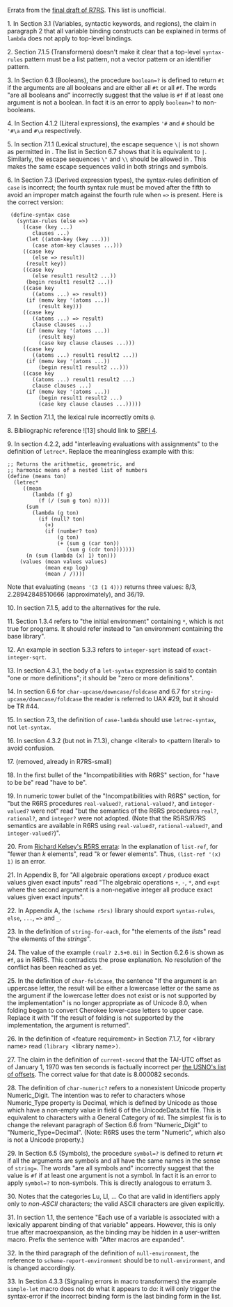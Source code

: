 Errata from the [final draft of R7RS](https://github.com/johnwcowan/r7rs-spec/blob/draft10/rnrs/r7rs.pdf).  This list is unofficial.

1\.  In Section 3.1 (Variables, syntactic keywords, and regions), the claim in paragraph 2 that all variable binding
constructs can be explained in terms of `lambda` does not apply to top-level bindings.

2\.  Section 7.1.5 (Transformers) doesn't make it clear that a top-level `syntax-rules` pattern must be a list pattern, 
not a vector pattern or an identifier pattern.

3\.  In Section 6.3 (Booleans), the procedure `boolean=?` is defined to return `#t` if the arguments are all booleans
and are either all `#t` or all `#f`.  The words "are all booleans and" incorrectly suggest that the value is `#f` if at least one argument is not a boolean.  In fact it is an error to apply `boolean=?` to non-booleans.

4\. In Section 4.1.2 (Literal expressions), the examples `'#` and `#` should be `'#\a` and `#\a` respectively.

5\. In section 7.1.1 (Lexical structure), the escape sequence `\|` is not shown as permitted in <string element>.
The list in Section 6.7 shows that it is equivalent to `|`.  Similarly, the escape sequences `\"` and `\\` should be allowed
in <symbol element>.  This makes the same escape sequences valid in both strings and symbols.

6\. In Section 7.3 (Derived expression types), the syntax-rules definition of `case` is incorrect;
the fourth syntax rule must be moved after the fifth to avoid an improper match against
the fourth rule when `=>` is present.  Here is the correct version:

```
 (define-syntax case
   (syntax-rules (else =>)
     ((case (key ...)
        clauses ...)
      (let ((atom-key (key ...)))
        (case atom-key clauses ...)))
     ((case key
        (else => result))
      (result key))
     ((case key
        (else result1 result2 ...))
      (begin result1 result2 ...))
     ((case key
        ((atoms ...) => result))
      (if (memv key '(atoms ...))
          (result key)))
     ((case key
        ((atoms ...) => result)
        clause clauses ...)
      (if (memv key '(atoms ...))
          (result key)
          (case key clause clauses ...)))
     ((case key
        ((atoms ...) result1 result2 ...))
      (if (memv key '(atoms ...))
          (begin result1 result2 ...)))
     ((case key
        ((atoms ...) result1 result2 ...)
        clause clauses ...)
      (if (memv key '(atoms ...))
          (begin result1 result2 ...)
          (case key clause clauses ...)))))
```

7\. In Section 7.1.1, the lexical rule <special initial> incorrectly omits `@`.

8\. Bibliographic reference ![13] should link to [SRFI 4](https://srfi.schemers.org/srfi-4/srfi-4.html).

9\. In section 4.2.2, add "interleaving evaluations with assignments" to the definition of `letrec*`.
Replace the meaningless example with this:

```
;; Returns the arithmetic, geometric, and
;; harmonic means of a nested list of numbers
(define (means ton)
  (letrec*
     ((mean
        (lambda (f g)
          (f (/ (sum g ton) n))))
      (sum
        (lambda (g ton)
          (if (null? ton)
            (+)
            (if (number? ton)
                (g ton)
                (+ (sum g (car ton))
                   (sum g (cdr ton)))))))
      (n (sum (lambda (x) 1) ton)))
    (values (mean values values)
            (mean exp log)
            (mean / /))))
```

Note that evaluating `(means '(3 (1 4)))` returns three values: 8/3, 2.28942848510666 (approximately), and 36/19.

10\.  In section 7.1.5, add <bytevector> to the alternatives for the <pattern datum> rule.

11\. Section 1.3.4 refers to "the initial environment" containing `*`, which is not true for programs.
It should refer instead to "an environment containing the base library".

12\.  An example in section 5.3.3 refers to `integer-sqrt` instead of `exact-integer-sqrt`.

13\. In section 4.3.1, the body of a `let-syntax` expression is said to contain "one or more definitions";
it should be "zero or more definitions".

14\. In section 6.6 for `char-upcase/downcase/foldcase` and 6.7 for `string-upcase/downcase/foldcase`
the reader is referred to UAX #29, but it should be TR #44.

15\. In section 7.3, the definition of `case-lambda` should use `letrec-syntax`, not `let-syntax`.

16\. In section 4.3.2 (but not in 7.1.3), change \<literal> to \<pattern literal> to avoid confusion.

17\. (removed, already in R7RS-small)

18\. In the first bullet of the "Incompatibilities with R6RS" section, for "have to be be" read "have to be".

19\. In numeric tower bullet of the "Incompatibilities with R6RS" section, for "but the R6RS procedures `real-valued?`,
`rational-valued?`, and `integer-valued?` were not" read "but the semantics of the R6RS procedures `real?`, `rational?`, and `integer?` were not adopted.  (Note that the R5RS/R7RS semantics are available in R6RS using `real-valued?`, `rational-valued?`, and `integer-valued?`)".

20\. From [Richard Kelsey's R5RS errata](http://www.mumble.net/~kelsey/r5rs-errata.html): In the explanation of
`list-ref`, for "fewer than *k* elements", read "*k* or fewer elements". Thus, `(list-ref '(x) 1)` is an error.

21\. In Appendix B, for "All algebraic operations except `/` produce exact values given exact inputs" read
"The algebraic operations `+`, `-`, `*`, and `expt` where the second argument is a non-negative integer all
produce exact values given exact inputs".

22\. In Appendix A, the `(scheme r5rs)` library should export `syntax-rules`, `else`, `...`, `=>` and `_`.

23\. In the definition of `string-for-each`, for "the elements of the *lists*" read "the elements of the *strings*".

24\. The value of the example `(real? 2.5+0.0i)` in Section 6.2.6 is shown as `#f`, as in R6RS.  This contradicts the prose explanation.  No resolution of the conflict has been reached as yet.

25\. In the definition of `char-foldcase`, the sentence "If the argument is an uppercase letter, the result will be either a lowercase letter or the same as the argument if the lowercase letter does not exist or is not supported by the implementation" is no longer appropriate as of Unicode 8.0, when folding began to convert Cherokee lower-case letters to upper case.  Replace it with "If the result of folding is not supported by the implementation, the argument is returned".

26\. In the definition of \<feature requirement> in Section 7.1.7, for \<library name>
read `(library `\<library name>`)`.

27\. The claim in the definition of `current-second` that the TAI-UTC offset as of January 1, 1970 was ten seconds is factually
incorrect per [the USNO's list of offsets](http://maia.usno.navy.mil/ser7/tai-utc.dat).  The correct value for that date
is 8.000082 seconds.

28\. The definition of `char-numeric?` refers to a nonexistent Unicode property Numeric_Digit.
The intention was to refer to characters whose Numeric_Type property is Decimal,
which is defined by Unicode as those which have a non-empty value in field 6 of the UnicodeData.txt file.
This is equivalent to characters with a General Category of `Nd`.
The simplest fix is to change the relevant paragraph of Section 6.6 from "Numeric_Digit" to
"Numeric_Type=Decimal".  (Note: R6RS uses the term "Numeric", which also is
not a Unicode property.)

29\.  In Section 6.5 (Symbols), the procedure `symbol=?` is defined to return `#t`
if all the arguments are symbols and all have the same names in the sense of `string=`.
The words "are all symbols and" incorrectly suggest that the value is `#f` if at least one argument
is not a symbol.  In fact it is an error to apply `symbol=?` to non-symbols.  This is directly
analogous to erratum 3.

30\.  Notes that the categories Lu, Ll, ... Co that are valid in identifiers
apply only to *non-ASCII* characters; the valid ASCII characters are given explicitly.
 
31\. In section 1.1, the sentence "Each use of a variable is associated with a lexically apparent binding of that variable" appears. However, this is only true after macroexpansion, as the binding may be hidden in a user-written macro.  Prefix the sentence with "After macros are expanded".
 
32\. In the third paragraph of the definition of `null-environment`, the reference to `scheme-report-environment` should be to `null-environment`, and is changed accordingly.

33\. In Section 4.3.3 (Signaling errors in macro transformers) the example `simple-let` macro does not do what it appears to do: it will only trigger the syntax-error if the incorrect binding form is the last binding form in the list.
